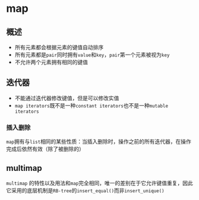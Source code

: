 # map

## 概述

* 所有元素都会根据元素的键值自动排序
* 所有元素都是`pair`同时拥有`value`和`key`，`pair`第一个元素被视为`key`
* 不允许两个元素拥有相同的键值

## 迭代器

* 不能通过迭代器修改键值，但是可以修改实值
* `map iterators`既不是一种`constant iterators`也不是一种`mutable iterators`

### 插入删除

`map`拥有与`list`相同的某些性质：当插入删除时，操作之前的所有迭代器，在操作完成后依然有效（除了被删除的）



## multimap

`multimap` 的特性以及用法和`map`完全相同，唯一的差别在于它允许键值重复，因此它采用的底层机制是`RB-tree`的`insert_equal()`而非`insert_unique()`